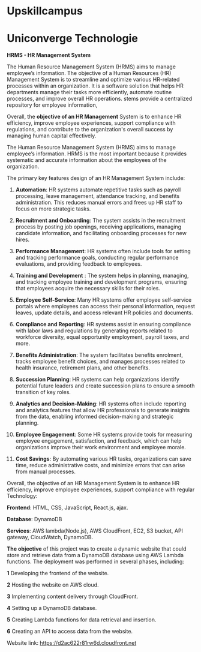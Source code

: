 # Upskillcampus

# Uniconverge Technologie


**HRMS - HR Management System**

The Human Resource Management System (HRMS) aims to manage employee’s information. The objective of a Human Resources (HR) Management System is to streamline and optimize various HR-related processes within an organization. It is a software solution that helps HR departments manage their tasks more efficiently, automate routine processes, and improve overall HR operations. stems provide a centralized repository for employee information,

Overall, the **objective of an HR Management** System is to enhance HR efficiency, improve employee experiences, support compliance with regulations, and contribute to the organization's overall success by managing human capital effectively.

The Human Resource Management System (HRMS) aims to manage employee’s information. HRMS is the most important because it provides systematic and accurate information about the employees of the organization.

The primary key features design of an HR Management System include:

1. **Automation**: HR systems automate repetitive tasks such as payroll processing, leave management, attendance tracking, and benefits administration. This reduces manual errors and frees up HR staff to focus on more strategic tasks.

2. **Recruitment and Onboarding**: The system assists in the recruitment process by posting job openings, receiving applications, managing candidate information, and facilitating onboarding processes for new hires.

3. **Performance Management**: HR systems often include tools for setting and tracking performance goals, conducting regular performance evaluations, and providing feedback to employees.

4. **Training and Development** : The system helps in planning, managing, and tracking employee training and development programs, ensuring that employees acquire the necessary skills for their roles.

5. **Employee Self-Service**: Many HR systems offer employee self-service portals where employees can access their personal information, request leaves, update details, and access relevant HR policies and documents.

6. **Compliance and Reporting**: HR systems assist in ensuring compliance with labor laws and regulations by generating reports related to workforce diversity, equal opportunity employment, payroll taxes, and more.

7. **Benefits Administration**: The system facilitates benefits enrolment, tracks employee benefit choices, and manages processes related to health insurance, retirement plans, and other benefits.

8. **Succession Planning**: HR systems can help organizations identify potential future leaders and create succession plans to ensure a smooth transition of key roles.

9. **Analytics and Decision-Making**: HR systems often include reporting and analytics features that allow HR professionals to generate insights from the data, enabling informed decision-making and strategic planning.

10. **Employee Engagement**: Some HR systems provide tools for measuring employee engagement, satisfaction, and feedback, which can help organizations improve their work environment and employee morale.

11. **Cost Savings**: By automating various HR tasks, organizations can save time, reduce administrative costs, and minimize errors that can arise from manual processes.

Overall, the objective of an HR Management System is to enhance HR efficiency, improve employee experiences, support compliance with regular Technology:

**Frontend**: HTML, CSS, JavaScript, React.js, ajax.

**Database**: DynamoDB

**Services**: AWS lambda(Node.js), AWS CloudFront, EC2, S3 bucket, API gateway, CloudWatch, DynamoDB.

**The objective** of this project was to create a dynamic website that could store and retrieve data from a DynamoDB database using AWS Lambda functions. The deployment was performed in several phases, including:

**1** Developing the frontend of the website.

**2** Hosting the website on AWS cloud.

**3** Implementing content delivery through CloudFront.

**4** Setting up a DynamoDB database.

**5** Creating Lambda functions for data retrieval and insertion.

**6** Creating an API to access data from the website.


Website link: https://d2ac622r81rw6d.cloudfront.net
